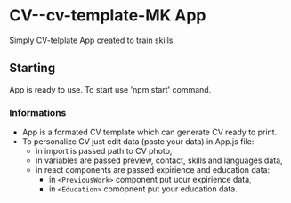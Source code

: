 # CV--cv-template-MK App

Simply CV-telplate App created to train skills.

## Starting

App is ready to use.
To start use 'npm start' command. 

### Informations

- App is a formated CV template which can generate CV ready to print.
- To personalize CV just edit data (paste your data) in App.js file:
  - in import is passed path to CV photo,
  - in variables are passed preview, contact, skills and languages data,
  - in react components are passed expirience and education data:
    - in `<PreviousWork>` component put uour expirience data,
    - in `<Education>` comopnent put your education data.

